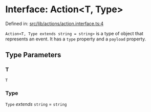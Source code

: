 # Interface: Action\<T, Type\>

Defined in: [src/lib/actions/action.interface.ts:4](https://github.com/state-adapt/state-adapt/blob/4ff8540684d6d76a52452612f8fa44ffd7c6016a/libs/core/src/lib/actions/action.interface.ts#L4)

`Action<T, Type extends string = string>` is a type of object that represents an event. It has a `type` property and a `payload` property.

## Type Parameters

### T

`T`

### Type

`Type` *extends* `string` = `string`
